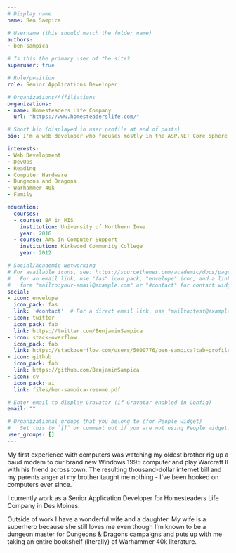 ```yaml
---
# Display name
name: Ben Sampica

# Username (this should match the folder name)
authors:
- ben-sampica

# Is this the primary user of the site?
superuser: true

# Role/position
role: Senior Applications Developer

# Organizations/Affiliations
organizations:
- name: Homesteaders Life Company
  url: "https://www.homesteaderslife.com/"

# Short bio (displayed in user profile at end of posts)
bio: I'm a web developer who focuses mostly in the ASP.NET Core sphere. When not playing hard I enjoy reading, building computers, and spending time with my family.

interests:
- Web Development
- DevOps
- Reading
- Computer Hardware
- Dungeons and Dragons
- Warhammer 40k
- Family

education:
  courses:
  - course: BA in MIS
    institution: University of Northern Iowa
    year: 2016
  - course: AAS in Computer Support
    institution: Kirkwood Community College
    year: 2012

# Social/Academic Networking
# For available icons, see: https://sourcethemes.com/academic/docs/page-builder/#icons
#   For an email link, use "fas" icon pack, "envelope" icon, and a link in the
#   form "mailto:your-email@example.com" or "#contact" for contact widget.
social:
- icon: envelope
  icon_pack: fas
  link: '#contact'  # For a direct email link, use "mailto:test@example.org".
- icon: twitter
  icon_pack: fab
  link: https://twitter.com/BenjaminSampica
- icon: stack-overflow
  icon_pack: fab
  link: https://stackoverflow.com/users/5000776/ben-sampica?tab=profile
- icon: github
  icon_pack: fab
  link: https://github.com/BenjaminSampica
- icon: cv
  icon_pack: ai
  link: files/ben-sampica-resume.pdf

# Enter email to display Gravatar (if Gravatar enabled in Config)
email: ""

# Organizational groups that you belong to (for People widget)
#   Set this to `[]` or comment out if you are not using People widget.
user_groups: []
---
```


My first experience with computers was watching my oldest brother rig up a baud modem to our brand new Windows 1995 computer and play Warcraft II with his friend across town.
The resulting thousand-dollar internet bill and my parents anger at my brother taught me nothing - I've been hooked on computers ever since.

I currently work as a Senior Application Developer for Homesteaders Life Company in Des Moines.

Outside of work I have a wonderful wife and a daughter. My wife is a superhero because she still loves me even
though I'm known to be a dungeon master for Dungeons & Dragons campaigns and puts up with me taking an entire bookshelf (literally) of Warhammer 40k literature.
